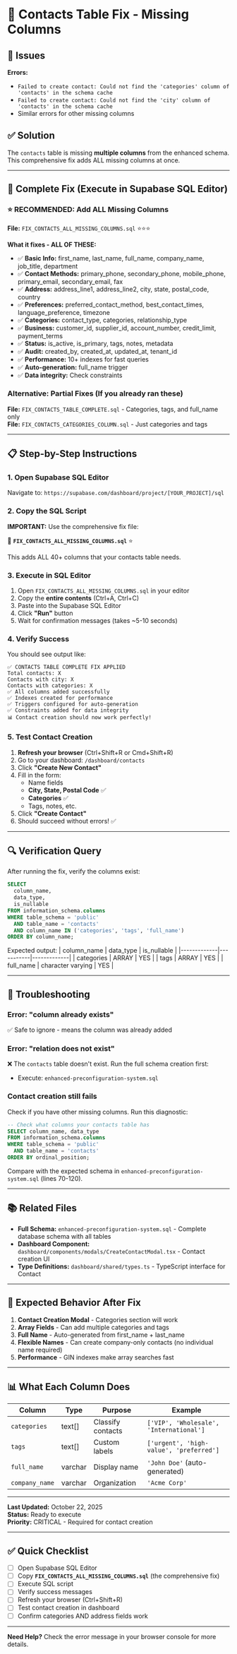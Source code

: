 # 🔧 Contacts Table Fix - Missing Columns

## 🔴 Issues

**Errors:**

- `Failed to create contact: Could not find the 'categories' column of 'contacts' in the schema cache`
- `Failed to create contact: Could not find the 'city' column of 'contacts' in the schema cache`
- Similar errors for other missing columns

## ✅ Solution

The `contacts` table is missing **multiple columns** from the enhanced schema. This comprehensive fix adds ALL missing columns at once.

---

## 🚀 Complete Fix (Execute in Supabase SQL Editor)

### ⭐ RECOMMENDED: Add ALL Missing Columns

**File:** `FIX_CONTACTS_ALL_MISSING_COLUMNS.sql` ⭐⭐⭐

**What it fixes - ALL OF THESE:**

- ✅ **Basic Info:** first_name, last_name, full_name, company_name, job_title, department
- ✅ **Contact Methods:** primary_phone, secondary_phone, mobile_phone, primary_email, secondary_email, fax
- ✅ **Address:** address_line1, address_line2, city, state, postal_code, country
- ✅ **Preferences:** preferred_contact_method, best_contact_times, language_preference, timezone
- ✅ **Categories:** contact_type, categories, relationship_type
- ✅ **Business:** customer_id, supplier_id, account_number, credit_limit, payment_terms
- ✅ **Status:** is_active, is_primary, tags, notes, metadata
- ✅ **Audit:** created_by, created_at, updated_at, tenant_id
- ✅ **Performance:** 10+ indexes for fast queries
- ✅ **Auto-generation:** full_name trigger
- ✅ **Data integrity:** Check constraints

### Alternative: Partial Fixes (If you already ran these)

**File:** `FIX_CONTACTS_TABLE_COMPLETE.sql` - Categories, tags, and full_name only  
**File:** `FIX_CONTACTS_CATEGORIES_COLUMN.sql` - Just categories and tags

---

## 📋 Step-by-Step Instructions

### 1. Open Supabase SQL Editor

Navigate to: `https://supabase.com/dashboard/project/[YOUR_PROJECT]/sql`

### 2. Copy the SQL Script

**IMPORTANT:** Use the comprehensive fix file:

📄 **`FIX_CONTACTS_ALL_MISSING_COLUMNS.sql`** ⭐

This adds ALL 40+ columns that your contacts table needs.

### 3. Execute in SQL Editor

1. Open `FIX_CONTACTS_ALL_MISSING_COLUMNS.sql` in your editor
2. Copy the **entire contents** (Ctrl+A, Ctrl+C)
3. Paste into the Supabase SQL Editor
4. Click **"Run"** button
5. Wait for confirmation messages (takes ~5-10 seconds)

### 4. Verify Success

You should see output like:

```
✅ CONTACTS TABLE COMPLETE FIX APPLIED
Total contacts: X
Contacts with city: X
Contacts with categories: X
✅ All columns added successfully
✅ Indexes created for performance
✅ Triggers configured for auto-generation
✅ Constraints added for data integrity
📊 Contact creation should now work perfectly!
```

### 5. Test Contact Creation

1. **Refresh your browser** (Ctrl+Shift+R or Cmd+Shift+R)
2. Go to your dashboard: `/dashboard/contacts`
3. Click **"Create New Contact"**
4. Fill in the form:
   - Name fields
   - **City, State, Postal Code** ✅
   - **Categories** ✅
   - Tags, notes, etc.
5. Click **"Create Contact"**
6. Should succeed without errors! ✅

---

## 🔍 Verification Query

After running the fix, verify the columns exist:

```sql
SELECT
  column_name,
  data_type,
  is_nullable
FROM information_schema.columns
WHERE table_schema = 'public'
  AND table_name = 'contacts'
  AND column_name IN ('categories', 'tags', 'full_name')
ORDER BY column_name;
```

Expected output:
| column_name | data_type | is_nullable |
|-------------|-----------|-------------|
| categories | ARRAY | YES |
| tags | ARRAY | YES |
| full_name | character varying | YES |

---

## 🐛 Troubleshooting

### Error: "column already exists"

✅ Safe to ignore - means the column was already added

### Error: "relation does not exist"

❌ The `contacts` table doesn't exist. Run the full schema creation first:

- Execute: `enhanced-preconfiguration-system.sql`

### Contact creation still fails

Check if you have other missing columns. Run this diagnostic:

```sql
-- Check what columns your contacts table has
SELECT column_name, data_type
FROM information_schema.columns
WHERE table_schema = 'public'
  AND table_name = 'contacts'
ORDER BY ordinal_position;
```

Compare with the expected schema in `enhanced-preconfiguration-system.sql` (lines 70-120).

---

## 📚 Related Files

- **Full Schema:** `enhanced-preconfiguration-system.sql` - Complete database schema with all tables
- **Dashboard Component:** `dashboard/components/modals/CreateContactModal.tsx` - Contact creation UI
- **Type Definitions:** `dashboard/shared/types.ts` - TypeScript interface for Contact

---

## 🎯 Expected Behavior After Fix

1. **Contact Creation Modal** - Categories section will work
2. **Array Fields** - Can add multiple categories and tags
3. **Full Name** - Auto-generated from first_name + last_name
4. **Flexible Names** - Can create company-only contacts (no individual name required)
5. **Performance** - GIN indexes make array searches fast

---

## 📊 What Each Column Does

| Column         | Type    | Purpose           | Example                                 |
| -------------- | ------- | ----------------- | --------------------------------------- |
| `categories`   | text[]  | Classify contacts | `['VIP', 'Wholesale', 'International']` |
| `tags`         | text[]  | Custom labels     | `['urgent', 'high-value', 'preferred']` |
| `full_name`    | varchar | Display name      | `'John Doe'` (auto-generated)           |
| `company_name` | varchar | Organization      | `'Acme Corp'`                           |

---

**Last Updated:** October 22, 2025  
**Status:** Ready to execute  
**Priority:** CRITICAL - Required for contact creation

---

## ✅ Quick Checklist

- [ ] Open Supabase SQL Editor
- [ ] Copy **`FIX_CONTACTS_ALL_MISSING_COLUMNS.sql`** (the comprehensive fix)
- [ ] Execute SQL script
- [ ] Verify success messages
- [ ] Refresh your browser (Ctrl+Shift+R)
- [ ] Test contact creation in dashboard
- [ ] Confirm categories AND address fields work

---

**Need Help?** Check the error message in your browser console for more details.
